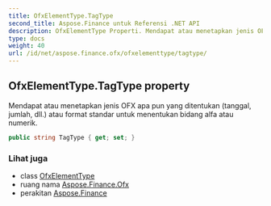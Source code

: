 ```yaml
---
title: OfxElementType.TagType
second_title: Aspose.Finance untuk Referensi .NET API
description: OfxElementType Properti. Mendapat atau menetapkan jenis OFX apa pun yang ditentukan tanggal jumlah dll. atau format standar untuk menentukan bidang alfa atau numerik.
type: docs
weight: 40
url: /id/net/aspose.finance.ofx/ofxelementtype/tagtype/
---
```

## OfxElementType.TagType property

Mendapat atau menetapkan jenis OFX apa pun yang ditentukan (tanggal, jumlah, dll.) atau format standar untuk menentukan bidang alfa atau numerik.

```csharp
public string TagType { get; set; }
```

### Lihat juga

* class [OfxElementType](../)
* ruang nama [Aspose.Finance.Ofx](../../ofxelementtype/)
* perakitan [Aspose.Finance](../../../)


